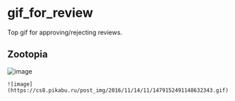 # gif_for_review
Top gif for approving/rejecting reviews.

## Zootopia
   
![image](https://cs8.pikabu.ru/post_img/2016/11/14/11/1479152491148632343.gif)

`![image](https://cs8.pikabu.ru/post_img/2016/11/14/11/1479152491148632343.gif)`
